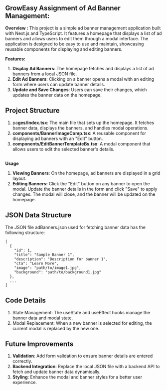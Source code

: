 
## **GrowEasy Assignment of Ad Banner Management:**
**Overview :**
This project is a simple ad banner management application built with Next.js and TypeScript. It features a homepage that displays a list of ad banners and allows users to edit them through a modal interface. The application is designed to be easy to use and maintain, showcasing reusable components for displaying and editing banners.

**Features:**
1. **Display Ad Banners**: The homepage fetches and displays a list of ad banners from a local JSON file.
2. **Edit Ad Banners**: Clicking on a banner opens a modal with an editing form where users can update banner details.
3. **Update and Save Changes**: Users can save their changes, which updates the banner data on the homepage.
## Project Structure
1. pa**ges/index.tsx**: The main file that sets up the homepage. It fetches banner data, displays the banners, and handles modal operations.
2. **components/BannerImageComp.tsx**: A reusable component for displaying ad banners with an "Edit" button.
3. **components/EditBannerTemplateBs.tsx**: A modal component that allows users to edit the selected banner's details.
##
**Usage**
1. **Viewing Banners**: On the homepage, ad banners are displayed in a grid layout.
2. **Editing Banners:** Click the "Edit" button on any banner to open the modal. Update the banner details in the form and click "Save" to apply changes. The modal will close, and the banner will be updated on the homepage.
## JSON Data Structure
The JSON file adBanners.json used for fetching banner data has the following structure:
```
[
  {
    "id": 1,
    "title": "Sample Banner 1",
    "description": "Description for banner 1",
    "cta": "Learn More",
    "image": "path/to/image1.jpg",
    "background": "path/to/background1.jpg"
  },
  ...
]
```

## Code Details
1. State Management: The useState and useEffect hooks manage the banner data and modal state.
2. Modal Replacement: When a new banner is selected for editing, the current modal is replaced by the new one.
## Future Improvements
1. **Validation**: Add form validation to ensure banner details are entered correctly.
2. **Backend Integration**: Replace the local JSON file with a backend API to fetch and update banner data dynamically.
3. **Styling**: Enhance the modal and banner styles for a better user experience.